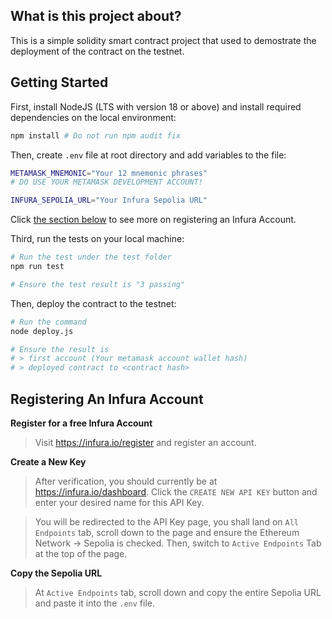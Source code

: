 ## What is this project about?
This is a simple solidity smart contract project that used to demostrate the deployment of the contract on the testnet.

## Getting Started
First, install NodeJS (LTS with version 18 or above) and install required dependencies on the local environment:

```bash
npm install # Do not run npm audit fix
```

Then, create `.env` file at root directory and add variables to the file:

```bash
METAMASK_MNEMONIC="Your 12 mnemonic phrases"
# DO USE YOUR METAMASK DEVELOPMENT ACCOUNT!

INFURA_SEPOLIA_URL="Your Infura Sepolia URL"
```
Click [the section below](#registering-an-infura-account) to see more on registering an Infura Account.


Third, run the tests on your local machine:

```bash
# Run the test under the test folder
npm run test

# Ensure the test result is "3 passing"
```

Then, deploy the contract to the testnet:

```bash
# Run the command
node deploy.js

# Ensure the result is
# > first account (Your metamask account wallet hash)
# > deployed contract to <contract hash>
```

## Registering An Infura Account

__Register for a free Infura Account__
> Visit https://infura.io/register and register an account. 

__Create a New Key__
> After verification, you should currently be at https://infura.io/dashboard. Click the `CREATE NEW API KEY` button and enter your desired name for this API Key. 


> You will be redirected to the API Key page, you shall land on `All Endpoints` tab, scroll down to the page and ensure the Ethereum Network -> Sepolia is checked. Then, switch to `Active Endpoints` Tab at the top of the page.


__Copy the Sepolia URL__
> At `Active Endpoints` tab, scroll down and copy the entire Sepolia URL and paste it into the `.env` file.

